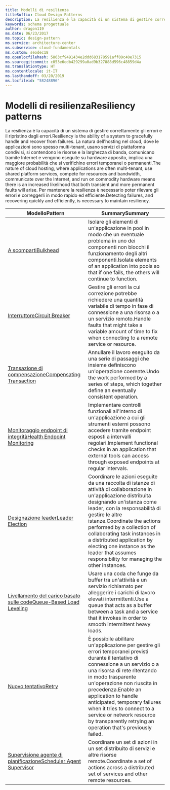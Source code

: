 ```yaml
---
title: Modelli di resilienza
titleSuffix: Cloud Design Patterns
description: La resilienza è la capacità di un sistema di gestire correttamente gli errori e il ripristino dagli errori. La natura dell'hosting nel cloud, dove le applicazioni sono spesso multi-tenant, usano servizi di piattaforma condivisi, si contendono le risorse e la larghezza di banda, comunicano tramite Internet e vengono eseguite su hardware apposito, implica una maggiore probabilità che si verifichino errori temporanei o permanenti. Per mantenere la resilienza è necessario poter rilevare gli errori e correggerli in modo rapido ed efficiente.
keywords: schema progettuale
author: dragon119
ms.date: 06/23/2017
ms.topic: design-pattern
ms.service: architecture-center
ms.subservice: cloud-fundamentals
ms.custom: seodec18
ms.openlocfilehash: 5863cf9491434e2ddd683178591aff09c40e7315
ms.sourcegitcommit: c053e6edb429299a0ad9b327888d596c48859d4a
ms.translationtype: HT
ms.contentlocale: it-IT
ms.lasthandoff: 03/20/2019
ms.locfileid: "58248896"
---
```

# <a name="resiliency-patterns"></a><span data-ttu-id="a3df4-106">Modelli di resilienza</span><span class="sxs-lookup"><span data-stu-id="a3df4-106">Resiliency patterns</span></span>

<span data-ttu-id="a3df4-107">La resilienza è la capacità di un sistema di gestire correttamente gli errori e il ripristino dagli errori.</span><span class="sxs-lookup"><span data-stu-id="a3df4-107">Resiliency is the ability of a system to gracefully handle and recover from failures.</span></span> <span data-ttu-id="a3df4-108">La natura dell'hosting nel cloud, dove le applicazioni sono spesso multi-tenant, usano servizi di piattaforma condivisi, si contendono le risorse e la larghezza di banda, comunicano tramite Internet e vengono eseguite su hardware apposito, implica una maggiore probabilità che si verifichino errori temporanei o permanenti.</span><span class="sxs-lookup"><span data-stu-id="a3df4-108">The nature of cloud hosting, where applications are often multi-tenant, use shared platform services, compete for resources and bandwidth, communicate over the Internet, and run on commodity hardware means there is an increased likelihood that both transient and more permanent faults will arise.</span></span> <span data-ttu-id="a3df4-109">Per mantenere la resilienza è necessario poter rilevare gli errori e correggerli in modo rapido ed efficiente.</span><span class="sxs-lookup"><span data-stu-id="a3df4-109">Detecting failures, and recovering quickly and efficiently, is necessary to maintain resiliency.</span></span>

|                            <span data-ttu-id="a3df4-110">Modello</span><span class="sxs-lookup"><span data-stu-id="a3df4-110">Pattern</span></span>                             |                                                                                                      <span data-ttu-id="a3df4-111">Summary</span><span class="sxs-lookup"><span data-stu-id="a3df4-111">Summary</span></span>                                                                                                       |
|----------------------------------------------------------------|--------------------------------------------------------------------------------------------------------------------------------------------------------------------------------------------------------------------|
|                   [<span data-ttu-id="a3df4-112">A scomparti</span><span class="sxs-lookup"><span data-stu-id="a3df4-112">Bulkhead</span></span>](../bulkhead.md)                   |                                                     <span data-ttu-id="a3df4-113">Isolare gli elementi di un'applicazione in pool in modo che un eventuale problema in uno dei componenti non blocchi il funzionamento degli altri componenti.</span><span class="sxs-lookup"><span data-stu-id="a3df4-113">Isolate elements of an application into pools so that if one fails, the others will continue to function.</span></span>                                                      |
|            [<span data-ttu-id="a3df4-114">Interruttore</span><span class="sxs-lookup"><span data-stu-id="a3df4-114">Circuit Breaker</span></span>](../circuit-breaker.md)            |                                                  <span data-ttu-id="a3df4-115">Gestire gli errori la cui correzione potrebbe richiedere una quantità variabile di tempo in fase di connessione a una risorsa o a un servizio remoto.</span><span class="sxs-lookup"><span data-stu-id="a3df4-115">Handle faults that might take a variable amount of time to fix when connecting to a remote service or resource.</span></span>                                                   |
|   [<span data-ttu-id="a3df4-116">Transazione di compensazione</span><span class="sxs-lookup"><span data-stu-id="a3df4-116">Compensating Transaction</span></span>](../compensating-transaction.md)   |                                                      <span data-ttu-id="a3df4-117">Annullare il lavoro eseguito da una serie di passaggi che insieme definiscono un'operazione coerente.</span><span class="sxs-lookup"><span data-stu-id="a3df4-117">Undo the work performed by a series of steps, which together define an eventually consistent operation.</span></span>                                                       |
| [<span data-ttu-id="a3df4-118">Monitoraggio endpoint di integrità</span><span class="sxs-lookup"><span data-stu-id="a3df4-118">Health Endpoint Monitoring</span></span>](../health-endpoint-monitoring.md) |                                            <span data-ttu-id="a3df4-119">Implementare controlli funzionali all'interno di un'applicazione a cui gli strumenti esterni possono accedere tramite endpoint esposti a intervalli regolari.</span><span class="sxs-lookup"><span data-stu-id="a3df4-119">Implement functional checks in an application that external tools can access through exposed endpoints at regular intervals.</span></span>                                            |
|            [<span data-ttu-id="a3df4-120">Designazione leader</span><span class="sxs-lookup"><span data-stu-id="a3df4-120">Leader Election</span></span>](../leader-election.md)            | <span data-ttu-id="a3df4-121">Coordinare le azioni eseguite da una raccolta di istanze di attività di collaborazione in un'applicazione distribuita designando un'istanza come leader, con la responsabilità di gestire le altre istanze.</span><span class="sxs-lookup"><span data-stu-id="a3df4-121">Coordinate the actions performed by a collection of collaborating task instances in a distributed application by electing one instance as the leader that assumes responsibility for managing the other instances.</span></span> |
|  [<span data-ttu-id="a3df4-122">Livellamento del carico basato sulle code</span><span class="sxs-lookup"><span data-stu-id="a3df4-122">Queue-Based Load Leveling</span></span>](../queue-based-load-leveling.md)  |                                            <span data-ttu-id="a3df4-123">Usare una coda che funge da buffer tra un'attività e un servizio richiamato per alleggerire i carichi di lavoro elevati intermittenti.</span><span class="sxs-lookup"><span data-stu-id="a3df4-123">Use a queue that acts as a buffer between a task and a service that it invokes in order to smooth intermittent heavy loads.</span></span>                                             |
|                      [<span data-ttu-id="a3df4-124">Nuovo tentativo</span><span class="sxs-lookup"><span data-stu-id="a3df4-124">Retry</span></span>](../retry.md)                      |             <span data-ttu-id="a3df4-125">È possibile abilitare un'applicazione per gestire gli errori temporanei previsti durante il tentativo di connessione a un servizio o a una risorsa di rete ritentando in modo trasparente un'operazione non riuscita in precedenza.</span><span class="sxs-lookup"><span data-stu-id="a3df4-125">Enable an application to handle anticipated, temporary failures when it tries to connect to a service or network resource by transparently retrying an operation that's previously failed.</span></span>             |
| [<span data-ttu-id="a3df4-126">Supervisione agente di pianificazione</span><span class="sxs-lookup"><span data-stu-id="a3df4-126">Scheduler Agent Supervisor</span></span>](../scheduler-agent-supervisor.md) |                                                            <span data-ttu-id="a3df4-127">Coordinare un set di azioni in un set distribuito di servizi e altre risorse remote.</span><span class="sxs-lookup"><span data-stu-id="a3df4-127">Coordinate a set of actions across a distributed set of services and other remote resources.</span></span>                                                            |